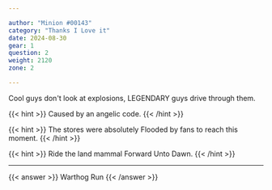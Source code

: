 ```yaml
---

author: "Minion #00143"
category: "Thanks I Love it"
date: 2024-08-30
gear: 1
question: 2
weight: 2120
zone: 2

---
```


Cool guys don't look at explosions, LEGENDARY guys drive through them.

{{< hint >}} Caused by an angelic code. {{< /hint >}}

{{< hint >}} The stores were absolutely Flooded by fans to reach this moment. {{< /hint >}}

{{< hint >}} Ride the land mammal Forward Unto Dawn. {{< /hint >}}

---

{{< answer >}} Warthog Run {{< /answer >}}

